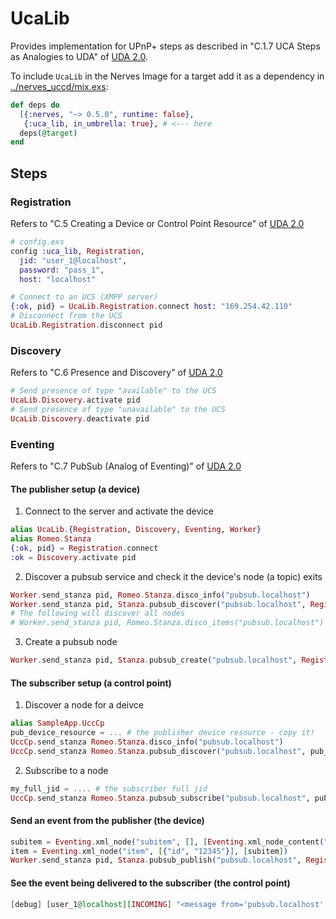 # UcaLib

Provides implementation for UPnP+ steps as described in 
"C.1.7 UCA Steps as Analogies to UDA" of [UDA 2.0]. 

To include `UcaLib` in the Nerves Image for a target add it as a dependency
in [../nerves_uccd/mix.exs](../nerves_uccd/mix.exs):

```elixir
def deps do
  [{:nerves, "~> 0.5.0", runtime: false},
   {:uca_lib, in_umbrella: true}, # <--- here
  deps(@target)
end
```

## Steps

### Registration

Refers to "C.5 Creating a Device or Control Point Resource" of [UDA 2.0]

```elixir
# config.exs
config :uca_lib, Registration,
  jid: "user_1@localhost",
  password: "pass_1",
  host: "localhost"
```

```elixir
# Connect to an UCS (XMPP server)
{:ok, pid} = UcaLib.Registration.connect host: "169.254.42.110"
# Disconnect from the UCS
UcaLib.Registration.disconnect pid
```

### Discovery

Refers to "C.6 Presence and Discovery" of [UDA 2.0]

```elixir
# Send presence of type "available" to the UCS
UcaLib.Discovery.activate pid
# Send presence of type "unavailable" to the UCS
UcaLib.Discovery.deactivate pid
```

### Eventing

Refers to "C.7 PubSub (Analog of Eventing)" of [UDA 2.0]

#### The publisher setup (a device)

1. Connect to the server and activate the device

```elixir
alias UcaLib.{Registration, Discovery, Eventing, Worker}
alias Romeo.Stanza
{:ok, pid} = Registration.connect
:ok = Discovery.activate pid
```

2. Discover a pubsub service and check it the device's node (a topic) exits

```elixir
Worker.send_stanza pid, Romeo.Stanza.disco_info("pubsub.localhost")
Worker.send_stanza pid, Stanza.pubsub_discover("pubsub.localhost", Registration.id(pid, :resource) |> elem(1))
# The following will discover all nodes
# Worker.send_stanza pid, Romeo.Stanza.disco_items("pubsub.localhost")
```

3. Create a pubsub node

```elixir
Worker.send_stanza pid, Stanza.pubsub_create("pubsub.localhost", Registration.id(pid, :resource) |> elem(1))
```

#### The subscriber setup (a control point)

1. Discover a node for a deivce

```elixir
alias SampleApp.UccCp
pub_device_resource = ... # the publisher device resource - copy it!
UccCp.send_stanza Romeo.Stanza.disco_info("pubsub.localhost")
UccCp.send_stanza Romeo.Stanza.pubsub_discover("pubsub.localhost", pub_device_resource)
```

2. Subscribe to a node

```elixir
my_full_jid = .... # the subscriber full jid
UccCp.send_stanza Romeo.Stanza.pubsub_subscribe("pubsub.localhost", pub_device_resource, my_full_jid)
```

#### Send an event from the publisher (the device)

```elixir
subitem = Eventing.xml_node("subitem", [], [Eventing.xml_node_content("hello")])
item = Eventing.xml_node("item", [{"id", "12345"}], [subitem])
Worker.send_stanza pid, Stanza.pubsub_publish("pubsub.localhost", Registration.id(pid, :resource) |> elem(1), item)
```

#### See the event being delivered to the subscriber (the control point)

```elixir
[debug] [user_1@localhost][INCOMING] "<message from='pubsub.localhost' to='user_1@localhost/urn:schemas-upnp-org:device:ContorlPoint:1:116665c5-b52d-47bc-86a9-46ebbf8bfb80' type='headline'><event xmlns='http://jabber.org/protocol/pubsub#event'><items node='urn:schemas-upnp-org:device:Player:1:b43e90b3-454b-4635-a7eb-bc4e618fb01d'><item id='12345'><subitem>hello</subitem></item></items></event></message>"
```

[UDA 2.0]: http://upnp.org/specs/arch/UPnP-arch-DeviceArchitecture-v2.0.pdf

